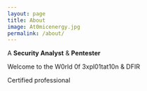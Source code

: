 ```yaml
---
layout: page
title: About
image: At0micenergy.jpg
permalink: /about/
---
```


A **Security Analyst** & **Pentester** 

Welcome to the W0rld 0f 3xpl01tat10n & DFIR 

<script src="https://www.hackthebox.eu/badge/427574"></script>

Certified professional 

<div data-iframe-width="150" data-iframe-height="270" data-share-badge-id="60365972-a8d9-45bc-b2a9-298e00d4a941" data-share-badge-host="https://www.credly.com"></div><script type="text/javascript" async src="//cdn.credly.com/assets/utilities/embed.js"></script>

<div data-iframe-width="150" data-iframe-height="270" data-share-badge-id="01d370ca-a8b8-4f8a-b8e1-0911e9cfacbb" data-share-badge-host="https://www.credly.com"></div><script type="text/javascript" async src="//cdn.credly.com/assets/utilities/embed.js"></script>

